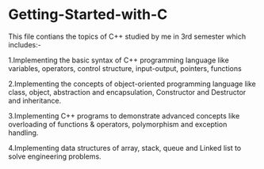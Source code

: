 # Getting-Started-with-C
This file contians the topics of C++ studied by me in 3rd semester which includes:-

1.Implementing the basic syntax of C++ programming
language like variables, operators, control structure, input-output,
pointers, functions

2.Implementing the concepts of object-oriented programming language like
class, object, abstraction and encapsulation, Constructor and
Destructor and inheritance.

3.Implementing C++ programs to demonstrate advanced concepts like
overloading of functions &amp; operators, polymorphism and exception
handling.

4.Implementing data structures of array, stack, queue and Linked list to
solve engineering problems.
